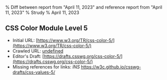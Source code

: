 % Diff between report from "April 11, 2023" and reference report from "April 11, 2023"
% Strudy
% April 11, 2023

## CSS Color Module Level 5

- Initial URL: [https://www.w3.org/TR/css-color-5/](https://www.w3.org/TR/css-color-5/)
- Crawled URL: [undefined](undefined)
- Editor's Draft: [https://drafts.csswg.org/css-color-5/](https://drafts.csswg.org/css-color-5/)
- Missing references for links: *INS* https://w3c.github.io/csswg-drafts/css-values-5/




